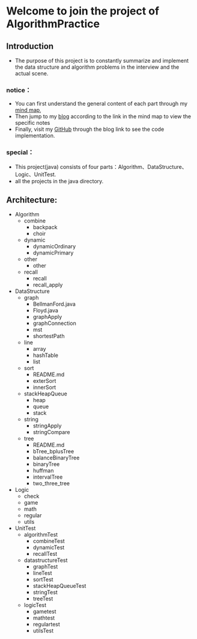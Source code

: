  <h1> Welcome to join the project of AlgorithmPractice  </h1>


## Introduction
+ The purpose of this project is to constantly summarize and implement the data structure and algorithm problems in the interview and the actual scene. 

### notice：
+ You can first understand the general content of each part through my [mind map](https://www.processon.com/mindmap/5cbb5fcae4b09b16ffc06360),
+ Then jump to my [blog](https://blog.csdn.net/ljfirst) according to the link in the mind map to view the specific notes
+ Finally, visit my [GitHub](https://github.com/ljfirst/Algorithm) through the blog link to see the code implementation.

### special：
+ This project(java) consists of four parts：Algorithm、DataStructure、Logic、UnitTest.
+ all the projects in the java directory.

## Architecture:
+ Algorithm
    + combine
        + backpack
        + choir
    + dynamic
        + dynamicOrdinary
        + dynamicPrimary
    + other
        + other
    + recall
        + recall
        + recall_apply
+ DataStructure
    + graph
        + BellmanFord.java
        + Floyd.java
        + graphApply
        + graphConnection
        + mst
        + shortestPath
    + line
        + array
        + hashTable
        + list
    + sort
        + README.md
        + exterSort
        + innerSort
    + stackHeapQueue
        + heap
        + queue
        + stack
    + string
        + stringApply
        + stringCompare
    + tree
        + README.md
        + bTree_bplusTree
        + balanceBinaryTree
        + binaryTree
        + huffman
        + intervalTree
        + two_three_tree
+  Logic
   +  check
   +  game
   +  math
   +  regular
   + utils
+ UnitTest
    + algorithmTest
        + combineTest
        + dynamicTest
        + recallTest
    + datastructureTest
        + graphTest
        + lineTest
        + sortTest
        + stackHeapQueueTest
        + stringTest
        + treeTest
    + logicTest
        + gametest
        + mathtest
        + regulartest
        + utilsTest
